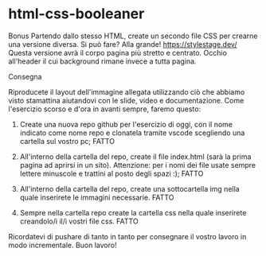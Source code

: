# html-css-booleaner

Bonus
Partendo dallo stesso HTML, create un secondo file CSS per crearne una versione diversa.
Si può fare? Alla grande! https://stylestage.dev/
Questa versione avrà il corpo pagina più stretto e centrato. Occhio all'header il cui background rimane invece a tutta pagina.

Consegna

Riproducete il layout dell'immagine allegata utilizzando ciò che abbiamo visto stamattina aiutandovi con le slide, video e documentazione.
Come l'esercizio scorso e d'ora in avanti sempre, faremo questo:
1. Create una nuova repo github per l'esercizio di oggi, con il nome indicato come nome repo e clonatela tramite vscode scegliendo una cartella sul vostro pc; 
FATTO


2. All'interno della cartella del repo, create il file index.html (sarà la prima pagina ad aprirsi in un sito).
Attenzione: per i nomi dei file usate sempre lettere minuscole e trattini al posto degli spazi :);
FATTO


3. All'interno della cartella del repo, create una sottocartella img nella quale inserirete le immagini necessarie.
FATTO


4. Sempre nella cartella repo create la cartella css nella quale inserirete creandolo/i il/i vostri file css.
FATTO


Ricordatevi di pushare di tanto in tanto per consegnare il vostro lavoro in modo incrementale.
Buon lavoro!